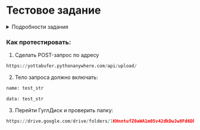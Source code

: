 # Тестовое задание

<details>
  <summary>Подробности задания</summary>
# Тестовое задание веб-программист (Python)

Сделать API метод, который можно будет запустить POST запросом с параметрами:

1. data = Текстовое содержимое файла
2. name = Название файла

Необходимо создать в google drive документ с названием = name и содержимым = data

Предварительно нужно создать Гугл аккаунт пустой и авторизовать приложение, чтобы получить токены

<aside>
💡 Ориентировочное время решения - до 2ч. Решение нужно прислать в течение недели после получения.

</aside>

**Нужно использовать:**

- Фреймворк Django

**Критерии оценки:**

- Работоспособность согласно ТЗ
- Архитектура решения
- Удобство чтения кода и комментарии
- Удобство проверки(GIT + развернутый рабочий сервер на момент проверки)

Сервер достаточно держать в течение 2х дней после отправки решения, чтобы мы могли провести тесты

Результат тестового задания необходимо отправить в HH:

1. Ссылка на [репозиторий](https://github.com/)
2. URL и описание метода
3. Ссылка на публичную папку на google drive с созданными файлами

С уважением, Анна, NOVA.
</details>

### Как протестировать:
1. Сделать POST-запрос по адресу
```python
https://yottabufer.pythonanywhere.com/api/upload/
```

2. Тело запроса должно включать:
```python
name: test_str
```

```python
data: test_str
```

3. Перейти ГуглДиск и проверить папку:
```python
https://drive.google.com/drive/folders/1KHnntufZ0aWA1m05v42dkDwJw8Fd6DhW?hl=ru
```